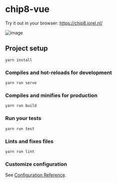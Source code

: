 # chip8-vue

Try it out in your browser: https://chip8.iorel.nl/

![image](https://user-images.githubusercontent.com/6817390/216839020-0aa3105c-8e85-4516-a7d9-7cb9e871c4d1.png)


## Project setup
```
yarn install
```

### Compiles and hot-reloads for development
```
yarn run serve
```

### Compiles and minifies for production
```
yarn run build
```

### Run your tests
```
yarn run test
```

### Lints and fixes files
```
yarn run lint
```

### Customize configuration
See [Configuration Reference](https://cli.vuejs.org/config/).
